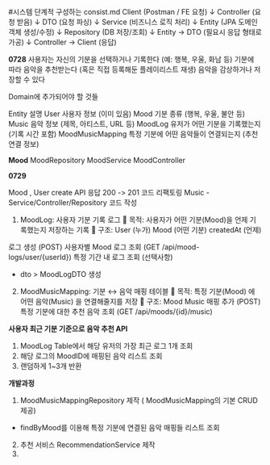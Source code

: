 #시스템 단계적 구성하는 consist.md
Client (Postman / FE 요청)
↓
Controller (요청 받음)
↓
DTO (요청 파싱)
↓
Service (비즈니스 로직 처리)
↓
Entity (JPA 도메인 객체 생성/수정)
↓
Repository (DB 저장/조회)
↓
Entity → DTO (필요시 응답 형태로 가공)
↓
Controller → Client (응답)


**0728** 
사용자는 자신의 기분을 선택하거나 기록한다 (예: 행복, 우울, 화남 등)
기분에 따라 음악을 추천받는다 (혹은 직접 등록해둔 플레이리스트 재생)
음악을 감상하거나 저장할 수 있다

Domain에 추가되어야 할 것들

Entity	설명
User	사용자 정보 (이미 있음)
Mood	기분 종류 (행복, 우울, 불안 등)
Music	음악 정보 (제목, 아티스트, URL 등)
MoodLog	유저가 어떤 기분을 기록했는지 (기록 시간 포함)
MoodMusicMapping	특정 기분에 어떤 음악들이 연결되는지 (추천 연결 정보)

**Mood**
MoodRepository
MoodService
MoodController


**0729**

Mood , User create API 응답 200 -> 201 코드 리팩토링 
Music - Service/Controller/Repository 코드 작성

1. MoodLog: 사용자 기분 기록 로그
📌 목적:
사용자가 어떤 기분(Mood)을 언제 기록했는지 저장하는 기록
📂 구조:
User (누가)
Mood (어떤 기분)
createdAt (언제)

로그 생성 (POST)
사용자별 Mood 로그 조회 (GET /api/mood-logs/user/{userId})
특정 기간 내 로그 조회 (선택사항)

- dto > MoodLogDTO 생성 

2. MoodMusicMapping: 기분 ↔ 음악 매핑 테이블
📌 목적:
특정 기분(Mood) 에 어떤 음악(Music) 을 연결해줄지를 저장
📂 구조:
Mood
Music
매핑 추가 (POST)
특정 기분에 대한 추천 음악 조회 (GET /api/moods/{id}/music)

**사용자 최근 기분 기준으로 음악 추천 API**
1. MoodLog Table에서 해당 유저의 가장 최근 로그 1개 조회
2. 해당 로그의 MoodID에 매핑된 음악 리스트 조회
3. 랜덤하게 1~3개 반환

**개발과정**
1. MoodMusicMappingRepository 제작 ( MoodMusicMapping의 기본 CRUD 제공)
- findByMood를 이용해 특정 기분에 연결된 음악 매핑들 리스트 조회
2. 추천 서비스 RecommendationService 제작
3. 